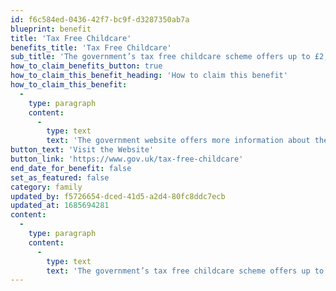 ```yaml
---
id: f6c584ed-0436-42f7-bc9f-d3287350ab7a
blueprint: benefit
title: 'Tax Free Childcare'
benefits_title: 'Tax Free Childcare'
sub_title: 'The government’s tax free childcare scheme offers up to £2,000 a year per child towards costs.'
how_to_claim_benefits_button: true
how_to_claim_this_benefit_heading: 'How to claim this benefit'
how_to_claim_this_benefit:
  -
    type: paragraph
    content:
      -
        type: text
        text: 'The government website offers more information about the scheme'
button_text: 'Visit the Website'
button_link: 'https://www.gov.uk/tax-free-childcare'
end_date_for_benefit: false
set_as_featured: false
category: family
updated_by: f5726654-dced-41d5-a2d4-80fc8ddc7ecb
updated_at: 1685694281
content:
  -
    type: paragraph
    content:
      -
        type: text
        text: 'The government’s tax free childcare scheme offers up to £2,000 a year per child towards costs. This is paid via an online childcare account that you set up for your child.'
---
```

